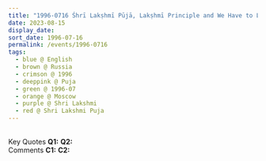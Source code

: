 ```yaml
---
title: "1996-0716 Śhrī Lakṣhmī Pūjā, Lakṣhmī Principle and We Have to Live like One Family, Moscow, Russia"
date: 2023-08-15
display_date: 
sort_date: 1996-07-16
permalink: /events/1996-0716
tags:
  - blue @ English
  - brown @ Russia
  - crimson @ 1996
  - deeppink @ Puja
  - green @ 1996-07
  - orange @ Moscow
  - purple @ Shri Lakshmi
  - red @ Shri Lakshmi Puja
---
```


<br>

<wave-list>
  <list-title color="DarkSeaGreen" width="55">Key Quotes</list-title>
  <list-item color="BlanchedAlmond" width="280"><b>Q1:</b> <i></i></list-item>
  <list-item color="Lavender" width="280"><b>Q2:</b> <i></i></list-item>
</wave-list>

<br>

<wave-list>
  <list-title color="DarkSeaGreen" width="55">Comments</list-title>
  <list-item color="BlanchedAlmond" width="280"><b>C1:</b> <i></i></list-item>
  <list-item color="Lavender" width="280"><b>C2:</b> <i></i></list-item>
</wave-list>